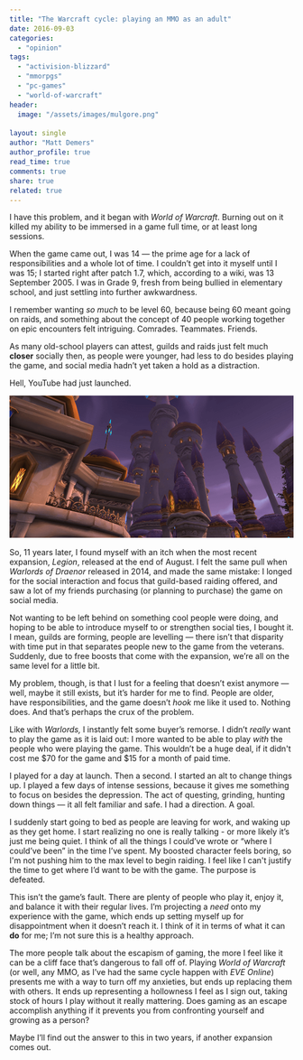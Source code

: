 ```yaml
---
title: "The Warcraft cycle: playing an MMO as an adult"
date: 2016-09-03
categories: 
  - "opinion"
tags: 
  - "activision-blizzard"
  - "mmorpgs"
  - "pc-games"
  - "world-of-warcraft"
header:
  image: "/assets/images/mulgore.png"

layout: single
author: "Matt Demers"
author_profile: true
read_time: true
comments: true
share: true
related: true
---
```


I have this problem, and it began with _World of Warcraft_. Burning out on it killed my ability to be immersed in a game full time, or at least long sessions.

When the game came out, I was 14 — the prime age for a lack of responsibilities and a whole lot of time. I couldn’t get into it myself until I was 15; I started right after patch 1.7, which, according to a wiki, was 13 September 2005. I was in Grade 9, fresh from being bullied in elementary school, and just settling into further awkwardness.

<!--more-->

I remember wanting _so much_ to be level 60, because being 60 meant going on raids, and something about the concept of 40 people working together on epic encounters felt intriguing. Comrades. Teammates. Friends.

As many old-school players can attest, guilds and raids just felt much **closer** socially then, as people were younger, had less to do besides playing the game, and social media hadn’t yet taken a hold as a distraction.

Hell, YouTube had just launched.

![](/assets/images/dalaran1-1.png)

So, 11 years later, I found myself with an itch when the most recent expansion, _Legion_, released at the end of August. I felt the same pull when _Warlords of Draenor_ released in 2014, and made the same mistake: I longed for the social interaction and focus that guild-based raiding offered, and saw a lot of my friends purchasing (or planning to purchase) the game on social media.

Not wanting to be left behind on something cool people were doing, and hoping to be able to introduce myself to or strengthen social ties, I bought it. I mean, guilds are forming, people are levelling — there isn’t that disparity with time put in that separates people new to the game from the veterans. Suddenly, due to free boosts that come with the expansion, we’re all on the same level for a little bit.

My problem, though, is that I lust for a feeling that doesn’t exist anymore — well, maybe it still exists, but it’s harder for me to find. People are older, have responsibilities, and the game doesn’t _hook_ me like it used to. Nothing does. And that’s perhaps the crux of the problem.

Like with _Warlords,_ I instantly felt some buyer’s remorse. I didn’t _really_ want to play the game as it is laid out: I more wanted to be able to play _with_ the people who were playing the game. This wouldn’t be a huge deal, if it didn't cost me $70 for the game and $15 for a month of paid time.

I played for a day at launch. Then a second. I started an alt to change things up. I played a few days of intense sessions, because it gives me something to focus on besides the depression. The act of questing, grinding, hunting down things — it all felt familiar and safe. I had a direction. A goal.

I suddenly start going to bed as people are leaving for work, and waking up as they get home. I start realizing no one is really talking - or more likely it’s just me being quiet. I think of all the things I could’ve wrote or “where I could’ve been” in the time I’ve spent. My boosted character feels boring, so I'm not pushing him to the max level to begin raiding. I feel like I can't justify the time to get where I’d want to be with the game. The purpose is defeated.

This isn’t the game’s fault. There are plenty of people who play it, enjoy it, and balance it with their regular lives. I’m projecting a _need_ onto my experience with the game, which ends up setting myself up for disappointment when it doesn’t reach it. I think of it in terms of what it can **do** for me; I’m not sure this is a healthy approach.

The more people talk about the escapism of gaming, the more I feel like it can be a cliff face that’s dangerous to fall off of. Playing _World of Warcraft_ (or well, any MMO, as I’ve had the same cycle happen with _EVE Online_) presents me with a way to turn off my anxieties, but ends up replacing them with others. It ends up representing a hollowness I feel as I sign out, taking stock of hours I play without it really mattering. Does gaming as an escape accomplish anything if it prevents you from confronting yourself and growing as a person?

Maybe I’ll find out the answer to this in two years, if another expansion comes out.
